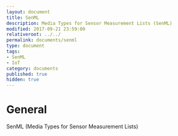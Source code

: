 ```yaml
---
layout: document
title: SenML
description: Media Types for Sensor Measurement Lists (SenML)
modified: 2017-09-21 23:59:00
relativeroot: ../../
permalink: documents/senml
type: document
tags:
- SenML
- IoT
category: documents
published: true
hidden: true
---
```


# General

SenML (Media Types for Sensor Measurement Lists)

